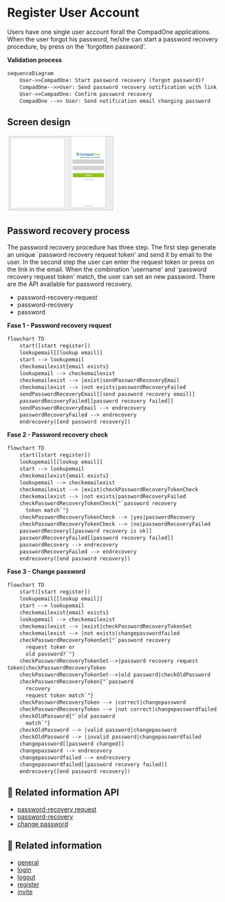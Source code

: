 # Register User Account

Users have one single user account forall the CompadOne applications. When the user forgot his password, he/she can start a password recovery procedure, by press on the 'forgotten password'.

**Validation process**
```mermaid
sequenceDiagram
    User->>CompadOne: Start password recovery (forgot password)?
    CompadOne-->>User: Send password recovery notification with link
    User->>CompadOne: Confirm password recovery
    CompadOne -->> User: Send notification email changing password
```

## Screen design

[<img src="/en/images/log-in.jpg" width="250"/>](login.png)

## Password recovery process

The password recovery procedure has three step. The first step generate an unique `password recovery request token' and send it by email to the user. In the second step the user can enter the request token or press on the link in the email.
When the combination 'username' and 'password recovery request token' match, the user can set an new password. There are the API available for password recovery.

- password-recovery-request
- password-recovery
- password

**Fase 1 - Password recovery request**

```mermaid
flowchart TD
    start([start register])
    lookupemail[[lookup email]]
    start --> lookupemail
    checkemailexist{email exists}
    lookupemail --> checkemailexist
    checkemailexist --> |exist|sendPasswordRecoveryEmail
    checkemailexist --> |not exists|passwordRecoveryFailed
    sendPasswordRecoveryEmail[[send password recovery email]]
    passwordRecoveryFailed[[password recovery failed]]
    sendPasswordRecoveryEmail --> endrecovery
    passwordRecoveryFailed --> endrecovery
    endrecovery([end password recovery])

```

**Fase 2 - Password recovery check**

```mermaid
flowchart TD
    start([start register])
    lookupemail[[lookup email]]
    start --> lookupemail
    checkemailexist{email exists}
    lookupemail --> checkemailexist
    checkemailexist --> |exist|checkPasswordRecoveryTokenCheck
    checkemailexist --> |not exists|passwordRecoveryFailed
    checkPasswordRecoveryTokenCheck{"`password recovery
      token match`"}
    checkPasswordRecoveryTokenCheck --> |yes|passwordRecovery
    checkPasswordRecoveryTokenCheck --> |no|passwordRecoveryFailed
    passwordRecovery[[password recovery is ok]]
    passwordRecoveryFailed[[password recovery failed]]
    passwordRecovery --> endrecovery
    passwordRecoveryFailed --> endrecovery
    endrecovery([end password recovery])

```

**Fase 3 - Change password**

```mermaid
flowchart TD
    start([start register])
    lookupemail[[lookup email]]
    start --> lookupemail
    checkemailexist{email exists}
    lookupemail --> checkemailexist
    checkemailexist --> |exist|checkPasswordRecoveryTokenSet
    checkemailexist --> |not exists|changepasswordfailed
    checkPasswordRecoveryTokenSet{"`password recovery
      request token or
      old password?`"}
    checkPasswordRecoveryTokenSet-->|password recovery request token|checkPasswordRecoveryToken
    checkPasswordRecoveryTokenSet-->|old password|checkOldPassword
    checkPasswordRecoveryToken{"`password
      recovery
      request token match`"}
    checkPasswordRecoveryToken --> |correct|changepassword
    checkPasswordRecoveryToken --> |not correct|changepasswordfailed
    checkOldPassword{"`old password
      match`"}
    checkOldPassword --> |valid password|changepassword
    checkOldPassword --> |invalid password|changepasswordfailed
    changepassword[[password changed]]
    changepassword --> endrecovery
    changepasswordfailed --> endrecovery
    changepasswordfailed[[password recovery failed]]
    endrecovery([end password recovery])

```

## 🔗 Related information API
- [password-recovery request](api/password-recovery-request.md)
- [password-recovery](api/password-recovery.md)
- [change password](api/password.md)


## 🔗 Related information
- [general](index.md)
- [login](login.md)
- [logout](logout.md)
- [register](register.md)
- [invite](user-invite.md)



